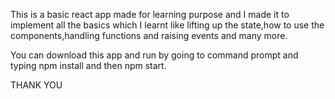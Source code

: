 This is a basic react app made for learning purpose and I made it to implement all the basics which I learnt like lifting up the state,how to use the components,handling functions and raising events and many more.

You can download this app and run by going to command prompt and typing npm install and then npm start.

THANK YOU
